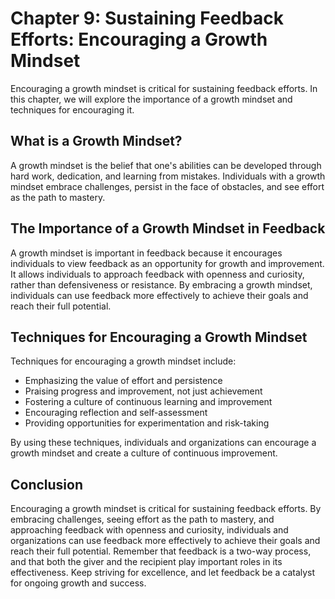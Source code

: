 Chapter 9: Sustaining Feedback Efforts: Encouraging a Growth Mindset
====================================================================

Encouraging a growth mindset is critical for sustaining feedback efforts. In this chapter, we will explore the importance of a growth mindset and techniques for encouraging it.

What is a Growth Mindset?
-------------------------

A growth mindset is the belief that one's abilities can be developed through hard work, dedication, and learning from mistakes. Individuals with a growth mindset embrace challenges, persist in the face of obstacles, and see effort as the path to mastery.

The Importance of a Growth Mindset in Feedback
----------------------------------------------

A growth mindset is important in feedback because it encourages individuals to view feedback as an opportunity for growth and improvement. It allows individuals to approach feedback with openness and curiosity, rather than defensiveness or resistance. By embracing a growth mindset, individuals can use feedback more effectively to achieve their goals and reach their full potential.

Techniques for Encouraging a Growth Mindset
-------------------------------------------

Techniques for encouraging a growth mindset include:

* Emphasizing the value of effort and persistence
* Praising progress and improvement, not just achievement
* Fostering a culture of continuous learning and improvement
* Encouraging reflection and self-assessment
* Providing opportunities for experimentation and risk-taking

By using these techniques, individuals and organizations can encourage a growth mindset and create a culture of continuous improvement.

Conclusion
----------

Encouraging a growth mindset is critical for sustaining feedback efforts. By embracing challenges, seeing effort as the path to mastery, and approaching feedback with openness and curiosity, individuals and organizations can use feedback more effectively to achieve their goals and reach their full potential. Remember that feedback is a two-way process, and that both the giver and the recipient play important roles in its effectiveness. Keep striving for excellence, and let feedback be a catalyst for ongoing growth and success.
